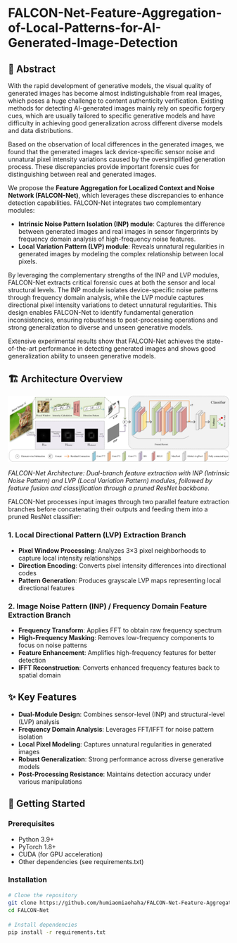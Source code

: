 # FALCON-Net-Feature-Aggregation-of-Local-Patterns-for-AI-Generated-Image-Detection



## 📖 Abstract

With the rapid development of generative models, the visual quality of generated images has become almost indistinguishable from real images, which poses a huge challenge to content authenticity verification. Existing methods for detecting AI-generated images mainly rely on specific forgery cues, which are usually tailored to specific generative models and have difficulty in achieving good generalization across different diverse models and data distributions.

Based on the observation of local differences in the generated images, we found that the generated images lack device-specific sensor noise and unnatural pixel intensity variations caused by the oversimplified generation process. These discrepancies provide important forensic cues for distinguishing between real and generated images.

We propose the **Feature Aggregation for Localized Context and Noise Network (FALCON-Net)**, which leverages these discrepancies to enhance detection capabilities. FALCON-Net integrates two complementary modules:

- **Intrinsic Noise Pattern Isolation (INP) module**: Captures the difference between generated images and real images in sensor fingerprints by frequency domain analysis of high-frequency noise features.
- **Local Variation Pattern (LVP) module**: Reveals unnatural regularities in generated images by modeling the complex relationship between local pixels.

By leveraging the complementary strengths of the INP and LVP modules, FALCON-Net extracts critical forensic cues at both the sensor and local structural levels. The INP module isolates device-specific noise patterns through frequency domain analysis, while the LVP module captures directional pixel intensity variations to detect unnatural regularities. This design enables FALCON-Net to identify fundamental generation inconsistencies, ensuring robustness to post-processing operations and strong generalization to diverse and unseen generative models.

Extensive experimental results show that FALCON-Net achieves the state-of-the-art performance in detecting generated images and shows good generalization ability to unseen generative models.

## 🏗️ Architecture Overview

![FALCON-Net Architecture](ldr_net.jpg)

*FALCON-Net Architecture: Dual-branch feature extraction with INP (Intrinsic Noise Pattern) and LVP (Local Variation Pattern) modules, followed by feature fusion and classification through a pruned ResNet backbone.*

FALCON-Net processes input images through two parallel feature extraction branches before concatenating their outputs and feeding them into a pruned ResNet classifier:

### 1. **Local Directional Pattern (LVP) Extraction Branch**
- **Pixel Window Processing**: Analyzes 3×3 pixel neighborhoods to capture local intensity relationships
- **Direction Encoding**: Converts pixel intensity differences into directional codes
- **Pattern Generation**: Produces grayscale LVP maps representing local directional features

### 2. **Image Noise Pattern (INP) / Frequency Domain Feature Extraction Branch**
- **Frequency Transform**: Applies FFT to obtain raw frequency spectrum
- **High-Frequency Masking**: Removes low-frequency components to focus on noise patterns
- **Feature Enhancement**: Amplifies high-frequency features for better detection
- **IFFT Reconstruction**: Converts enhanced frequency features back to spatial domain


## ✨ Key Features

- **Dual-Module Design**: Combines sensor-level (INP) and structural-level (LVP) analysis
- **Frequency Domain Analysis**: Leverages FFT/IFFT for noise pattern isolation
- **Local Pixel Modeling**: Captures unnatural regularities in generated images
- **Robust Generalization**: Strong performance across diverse generative models
- **Post-Processing Resistance**: Maintains detection accuracy under various manipulations

## 🚀 Getting Started

### Prerequisites

- Python 3.9+
- PyTorch 1.8+
- CUDA (for GPU acceleration)
- Other dependencies (see requirements.txt)

### Installation

```bash
# Clone the repository
git clone https://github.com/humiaomiaohaha/FALCON-Net-Feature-Aggregation-of-Local-Patterns-for-AI-Generated-Image-Detection.git
cd FALCON-Net

# Install dependencies
pip install -r requirements.txt
```



